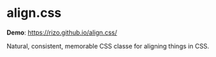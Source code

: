 # align.css

**Demo**: https://rizo.github.io/align.css/

Natural, consistent, memorable CSS classe for aligning things in CSS.
